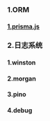 ### 1.ORM

#### [1.prisma.js](https://www.prisma.io/)

### 2.日志系统

#### 1.winston

#### 2.morgan

#### 3.pino

#### 4.debug

